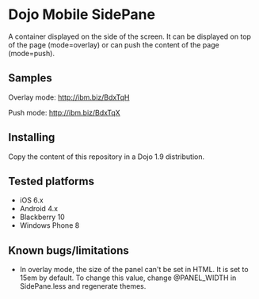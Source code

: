# Dojo Mobile SidePane

A container displayed on the side of the screen. It can be displayed on top of the page (mode=overlay) or can push the
content of the page (mode=push).

## Samples

Overlay mode: http://ibm.biz/BdxTqH

Push mode: http://ibm.biz/BdxTqX

## Installing

Copy the content of this repository in a Dojo 1.9 distribution.

## Tested platforms

* iOS 6.x
* Android 4.x
* Blackberry 10
* Windows Phone 8

## Known bugs/limitations

* In overlay mode, the size of the panel can't be set in HTML. It is set to 15em by default. To change this value,
change @PANEL_WIDTH in SidePane.less and regenerate themes.


